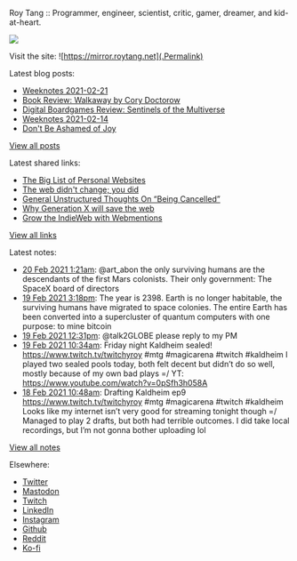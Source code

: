 Roy Tang :: Programmer, engineer, scientist, critic, gamer, dreamer, and kid-at-heart.

![](https://roytang.net/img/profile.jpg)

Visit the site: ![https://mirror.roytang.net](.Permalink)

Latest blog posts:
    

- [Weeknotes 2021-02-21](https://mirror.roytang.net/2021/02/weeknotes-2021-02-21/)
- [Book Review: Walkaway by Cory Doctorow](https://mirror.roytang.net/2021/02/book-review-walkaway-by-cory-doctorow/)
- [Digital Boardgames Review: Sentinels of the Multiverse](https://mirror.roytang.net/2021/02/digital-boardgames-review-sentinels-of-the-multiverse/)
- [Weeknotes 2021-02-14](https://mirror.roytang.net/2021/02/weeknotes-2021-02-14/)
- [Don&#39;t Be Ashamed of Joy](https://mirror.roytang.net/2021/02/dont-be-ashamed-of-joy/)

[View all posts](https://mirror.roytang.net/blog)

Latest shared links:
    

- [The Big List of Personal Websites](https://mirror.roytang.net/2021/02/the-big-list-of-personal-websites/)
- [The web didn&#39;t change; you did](https://mirror.roytang.net/2021/02/the-web-didnt-change-you-did/)
- [General Unstructured Thoughts On “Being Cancelled”](https://mirror.roytang.net/2021/02/general-unstructured-thoughts-on-being-cancelled/)
- [Why Generation X will save the web](https://mirror.roytang.net/2021/02/why-generation-x-will-save-the-web/)
- [Grow the IndieWeb with Webmentions](https://mirror.roytang.net/2021/01/grow-the-indieweb-with-webmentions/)

[View all links](https://mirror.roytang.net/links)

Latest notes:
    

- [20 Feb 2021 1:21am](https://mirror.roytang.net/2021/02/1362935326239465472/): @art_abon the only surviving humans are the descendants of the first Mars colonists. Their only government: The SpaceX board of directors
- [19 Feb 2021 3:18pm](https://mirror.roytang.net/2021/02/1362783672357724161/): The year is 2398. Earth is no longer habitable, the surviving humans have migrated to space colonies. The entire Earth has been converted into a supercluster of quantum computers with one purpose: to mine bitcoin
- [19 Feb 2021 12:31pm](https://mirror.roytang.net/2021/02/1362741510282747906/): @talk2GLOBE please reply to my PM
- [19 Feb 2021 10:34am](https://mirror.roytang.net/2021/02/1362712229636898817/): Friday night Kaldheim sealed! https://www.twitch.tv/twitchyroy #mtg #magicarena #twitch #kaldheim
I played two sealed pools today, both felt decent but didn&rsquo;t do so well, mostly because of my own bad plays =/
YT: https://www.youtube.com/watch?v=0pSfh3h058A
- [18 Feb 2021 10:48am](https://mirror.roytang.net/2021/02/1362353266387021827/): Drafting Kaldheim ep9 https://www.twitch.tv/twitchyroy #mtg #magicarena #twitch #kaldheim
Looks like my internet isn&rsquo;t very good for streaming tonight though =/
Managed to play 2 drafts, but both had terrible outcomes. I did take local recordings, but I&rsquo;m not gonna bother uploading lol

[View all notes](https://mirror.roytang.net/notes)

Elsewhere:

- [Twitter](https://twitter.com/roytang)
- [Mastodon](https://mastodon.technology/@roytang)
- [Twitch](https://twitch.tv/twitchyroy)
- [LinkedIn](https://www.linkedin.com/in/roytang)
- [Instagram](https://instagram.com/roytang0400)
- [Github](https://github.com/roytang)
- [Reddit](https://reddit.com/u/hungryroy)
- [Ko-fi](https://ko-fi.com/roytang)